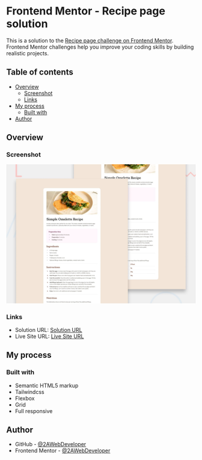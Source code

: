 # Frontend Mentor - Recipe page solution

This is a solution to the [Recipe page challenge on Frontend Mentor](https://www.frontendmentor.io/challenges/recipe-page-KiTsR8QQKm). Frontend Mentor challenges help you improve your coding skills by building realistic projects. 

## Table of contents

- [Overview](#overview)
  - [Screenshot](#screenshot)
  - [Links](#links)
- [My process](#my-process)
  - [Built with](#built-with)
- [Author](#author)

## Overview

### Screenshot

![recipe-page](https://raw.githubusercontent.com/2AWebDeveloper/recipe-page/refs/heads/main/assets/images/screenshot.jpg)

### Links

- Solution URL: [Solution URL](https://github.com/2AWebDeveloper/recipe-page)
- Live Site URL: [Live Site URL](https://2awebdeveloper.github.io/recipe-page/)

## My process

### Built with

- Semantic HTML5 markup
- Tailwindcss
- Flexbox
- Grid
- Full responsive

## Author

- GitHub - [@2AWebDeveloper](https://github.com/2AWebDeveloper)
- Frontend Mentor - [@2AWebDeveloper](https://www.frontendmentor.io/profile/2AWebDeveloper)
